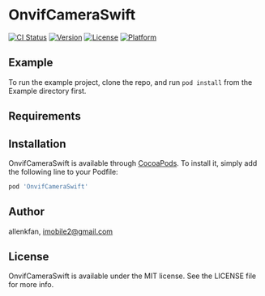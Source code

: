 # OnvifCameraSwift

[![CI Status](https://img.shields.io/travis/allenkfan/OnvifCameraSwift.svg?style=flat)](https://travis-ci.org/allenkfan/OnvifCameraSwift)
[![Version](https://img.shields.io/cocoapods/v/OnvifCameraSwift.svg?style=flat)](https://cocoapods.org/pods/OnvifCameraSwift)
[![License](https://img.shields.io/cocoapods/l/OnvifCameraSwift.svg?style=flat)](https://cocoapods.org/pods/OnvifCameraSwift)
[![Platform](https://img.shields.io/cocoapods/p/OnvifCameraSwift.svg?style=flat)](https://cocoapods.org/pods/OnvifCameraSwift)

## Example

To run the example project, clone the repo, and run `pod install` from the Example directory first.

## Requirements

## Installation

OnvifCameraSwift is available through [CocoaPods](https://cocoapods.org). To install
it, simply add the following line to your Podfile:

```ruby
pod 'OnvifCameraSwift'
```

## Author

allenkfan, imobile2@gmail.com

## License

OnvifCameraSwift is available under the MIT license. See the LICENSE file for more info.
